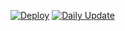 [![Deploy](https://github.com/otiai10/anisoon/actions/workflows/deploy.yml/badge.svg)](https://github.com/otiai10/anisoon/actions/workflows/deploy.yml)
[![Daily Update](https://github.com/otiai10/anisoon/actions/workflows/daily-update.yml/badge.svg)](https://github.com/otiai10/anisoon/actions/workflows/daily-update.yml)
